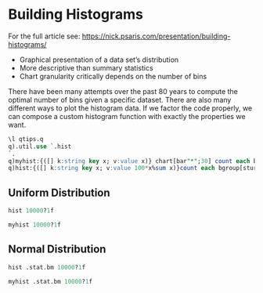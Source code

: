 # Building Histograms

For the full article see: https://nick.psaris.com/presentation/building-histograms/

 - Graphical presentation of a data set’s distribution
 - More descriptive than summary statistics
 - Chart granularity critically depends on the number of bins

There have been many attempts over the past 80 years to compute the optimal number of bins given a specific dataset. There are also many different ways to plot the histogram data. If we factor the code properly, we can compose a custom histogram function with exactly the properties we want.

```sql showcodeonly
\l qtips.q
q).util.use `.hist
`.
q)myhist:{([] k:string key x; v:value x)} chart[bar"*";30] count each bgroup[sturges]@
q)hist:{([] k:string key x; v:value 100*x%sum x)}count each bgroup[sturges]@
```

## Uniform Distribution

```sql server='kdbserver' type='bar'
hist 10000?1f
```

```sql server='kdbserver'
myhist 10000?1f
```

## Normal Distribution

```sql server='kdbserver' type='bar'
hist .stat.bm 10000?1f
```

```sql server='kdbserver' height='500px'
myhist .stat.bm 10000?1f
```